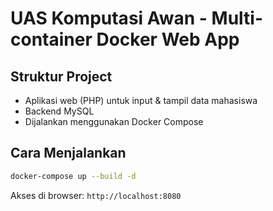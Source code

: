 # UAS Komputasi Awan - Multi-container Docker Web App

## Struktur Project
- Aplikasi web (PHP) untuk input & tampil data mahasiswa
- Backend MySQL
- Dijalankan menggunakan Docker Compose

## Cara Menjalankan
```bash
docker-compose up --build -d
```

Akses di browser: `http://localhost:8080`
